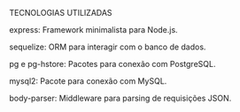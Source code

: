 TECNOLOGIAS UTILIZADAS

express: Framework minimalista para Node.js.

sequelize: ORM para interagir com o banco de dados.

pg e pg-hstore: Pacotes para conexão com PostgreSQL.

mysql2: Pacote para conexão com MySQL.

body-parser: Middleware para parsing de requisições JSON.
